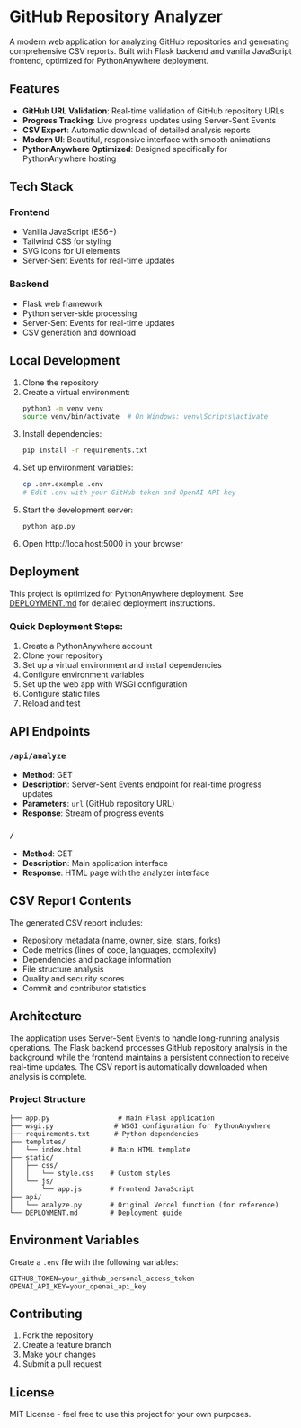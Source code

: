 # GitHub Repository Analyzer

A modern web application for analyzing GitHub repositories and generating comprehensive CSV reports. Built with Flask backend and vanilla JavaScript frontend, optimized for PythonAnywhere deployment.

## Features

- **GitHub URL Validation**: Real-time validation of GitHub repository URLs
- **Progress Tracking**: Live progress updates using Server-Sent Events
- **CSV Export**: Automatic download of detailed analysis reports
- **Modern UI**: Beautiful, responsive interface with smooth animations
- **PythonAnywhere Optimized**: Designed specifically for PythonAnywhere hosting

## Tech Stack

### Frontend
- Vanilla JavaScript (ES6+)
- Tailwind CSS for styling
- SVG icons for UI elements
- Server-Sent Events for real-time updates

### Backend
- Flask web framework
- Python server-side processing
- Server-Sent Events for real-time updates
- CSV generation and download

## Local Development

1. Clone the repository
2. Create a virtual environment:
   ```bash
   python3 -m venv venv
   source venv/bin/activate  # On Windows: venv\Scripts\activate
   ```
3. Install dependencies:
   ```bash
   pip install -r requirements.txt
   ```
4. Set up environment variables:
   ```bash
   cp .env.example .env
   # Edit .env with your GitHub token and OpenAI API key
   ```
5. Start the development server:
   ```bash
   python app.py
   ```
6. Open http://localhost:5000 in your browser

## Deployment

This project is optimized for PythonAnywhere deployment. See [DEPLOYMENT.md](DEPLOYMENT.md) for detailed deployment instructions.

### Quick Deployment Steps:

1. Create a PythonAnywhere account
2. Clone your repository
3. Set up a virtual environment and install dependencies
4. Configure environment variables
5. Set up the web app with WSGI configuration
6. Configure static files
7. Reload and test

## API Endpoints

### `/api/analyze`
- **Method**: GET
- **Description**: Server-Sent Events endpoint for real-time progress updates
- **Parameters**: `url` (GitHub repository URL)
- **Response**: Stream of progress events

### `/`
- **Method**: GET
- **Description**: Main application interface
- **Response**: HTML page with the analyzer interface

## CSV Report Contents

The generated CSV report includes:
- Repository metadata (name, owner, size, stars, forks)
- Code metrics (lines of code, languages, complexity)
- Dependencies and package information
- File structure analysis
- Quality and security scores
- Commit and contributor statistics

## Architecture

The application uses Server-Sent Events to handle long-running analysis operations. The Flask backend processes GitHub repository analysis in the background while the frontend maintains a persistent connection to receive real-time updates. The CSV report is automatically downloaded when analysis is complete.

### Project Structure

```
├── app.py                 # Main Flask application
├── wsgi.py               # WSGI configuration for PythonAnywhere
├── requirements.txt      # Python dependencies
├── templates/
│   └── index.html       # Main HTML template
├── static/
│   ├── css/
│   │   └── style.css    # Custom styles
│   └── js/
│       └── app.js       # Frontend JavaScript
├── api/
│   └── analyze.py       # Original Vercel function (for reference)
└── DEPLOYMENT.md        # Deployment guide
```

## Environment Variables

Create a `.env` file with the following variables:

```
GITHUB_TOKEN=your_github_personal_access_token
OPENAI_API_KEY=your_openai_api_key
```

## Contributing

1. Fork the repository
2. Create a feature branch
3. Make your changes
4. Submit a pull request

## License

MIT License - feel free to use this project for your own purposes.